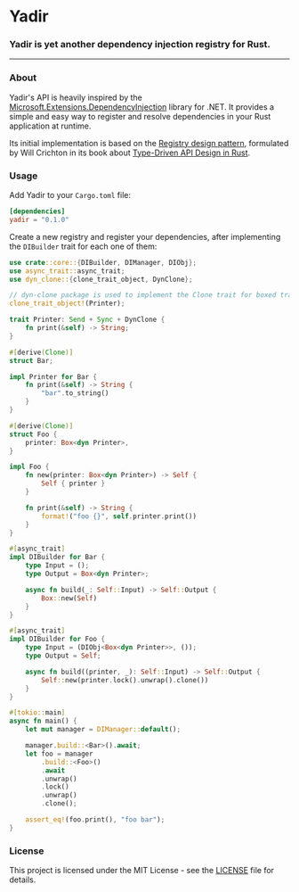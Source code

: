 # Yadir

### **Yadir is yet another dependency injection registry for Rust.**

---

### **About**

Yadir's API is heavily inspired by the [Microsoft.Extensions.DependencyInjection](https://learn.microsoft.com/en-us/dotnet/core/extensions/dependency-injection) library for .NET. It provides a simple and easy way to register and resolve dependencies in your Rust application at runtime.

Its initial implementation is based on the [Registry design pattern](https://willcrichton.net/rust-api-type-patterns/registries.html), formulated by Will Crichton in its book about [Type-Driven API Design in Rust](https://willcrichton.net/rust-api-type-patterns/introduction.html).

### **Usage**

Add Yadir to your `Cargo.toml` file:
```toml
[dependencies]
yadir = "0.1.0"
```

Create a new registry and register your dependencies, after implementing the `DIBuilder` trait for each one of them:
```rust
use crate::core::{DIBuilder, DIManager, DIObj};
use async_trait::async_trait;
use dyn_clone::{clone_trait_object, DynClone};

// dyn-clone package is used to implement the Clone trait for boxed trait objects
clone_trait_object!(Printer);

trait Printer: Send + Sync + DynClone {
    fn print(&self) -> String;
}

#[derive(Clone)]
struct Bar;

impl Printer for Bar {
    fn print(&self) -> String {
        "bar".to_string()
    }
}

#[derive(Clone)]
struct Foo {
    printer: Box<dyn Printer>,
}

impl Foo {
    fn new(printer: Box<dyn Printer>) -> Self {
        Self { printer }
    }

    fn print(&self) -> String {
        format!("foo {}", self.printer.print())
    }
}

#[async_trait]
impl DIBuilder for Bar {
    type Input = ();
    type Output = Box<dyn Printer>;

    async fn build(_: Self::Input) -> Self::Output {
        Box::new(Self)
    }
}

#[async_trait]
impl DIBuilder for Foo {
    type Input = (DIObj<Box<dyn Printer>>, ());
    type Output = Self;

    async fn build((printer, _): Self::Input) -> Self::Output {
        Self::new(printer.lock().unwrap().clone())
    }
}

#[tokio::main]
async fn main() {
    let mut manager = DIManager::default();

    manager.build::<Bar>().await;
    let foo = manager
        .build::<Foo>()
        .await
        .unwrap()
        .lock()
        .unwrap()
        .clone();

    assert_eq!(foo.print(), "foo bar");
}
```

### **License**

This project is licensed under the MIT License - see the [LICENSE](LICENSE) file for details.